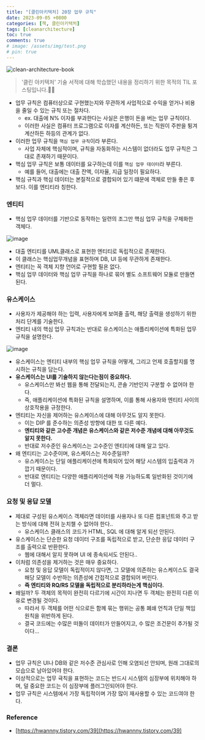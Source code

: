 ```yaml
---
title: "[클린아키텍처] 20장 업무 규칙"
date: 2023-09-05 +0800
categories: [책, 클린아키텍처]
tags: [cleanarchitecture]
toc: true
comments: true
# image: /assets/img/test.png
# pin: true
---
```


![clean-architecture-book](https://github.com/jeonyoungho/jeonyoungho.github.io/assets/44339530/5d90a988-4e1c-4f9c-b36b-28755aef9fff)

> '클린 아키텍처' 기술 서적에 대해 학습했던 내용을 정리하기 위한 목적의 TIL 포스팅입니다.🙆‍♂️

- 업무 규칙은 컴퓨터상으로 구현했는지와 무관하게 사업적으로 수익을 얻거나 비용을 줄일 수 있는 규칙 또는 절차다.
  - ex. 대출에 N% 이자를 부과한다는 사실은 은행이 돈을 버는 업무 규칙이다.
  - 이러한 사실은 컴퓨터 프로그램으로 이자를 계산하든, 또는 직원이 주판을 튕겨 계산하든 하등의 관계가 없다.
- 이러한 업무 규칙을 `핵심 업무 규칙`이라 부른다.
  - 사업 자체에 핵심적이며, 규칙을 자동화하는 시스템이 없더라도 업무 규칙은 그대로 존재하기 때문이다.
- 핵심 업무 규칙은 보통 데이터를 요구하는데 이를 `핵심 업무 데이터`라 부른다.
  - 예를 들어, 대출에는 대출 잔액, 이자율, 지급 일정이 필요하다.
- 핵심 규칙과 핵심 데이터는 본질적으로 결합되어 있기 떄문에 객체로 만들 좋은 후보다. 이를 엔티티라 칭한다.

### 엔티티
- 핵심 업무 데이터를 기반으로 동작하는 일련의 조그만 핵심 업무 규칙을 구체화한 객체다.

![image](https://github.com/jeonyoungho/jeonyoungho.github.io/assets/44339530/e023ec84-0f15-4d69-9f05-5fdb752ce82e)

- 대출 엔티티를 UML클래스로 표현한 엔티티로 독립적으로 존재한다.
- 이 클래스는 핵심업무개념을 표현하며 DB, UI 등에 무관하게 존재한다.
- 엔티티는 꼭 객체 지향 언어로 구현할 필욘 없다.
- 핵심 업무 데이터와 핵심 업무 규칙을 하나로 묶어 별도 소프트웨어 모듈로 만들면 된다.

### 유스케이스
- 사용자가 제공해야 하는 입력, 사용자에게 보여줄 출력, 해당 출력을 생성하기 위한 처리 단계를 기술한다.
- 엔티티 내의 핵심 업무 규칙과는 반대로 유스케이스는 애플리케이션에 특화된 업무 규칙을 설명한다.

![image](https://github.com/jeonyoungho/jeonyoungho.github.io/assets/44339530/4a094e17-e3fe-4e89-95a4-a19293918f27)

- 유스케이스는 엔티티 내부의 핵심 업무 규칙을 어떻게, 그리고 언제 호출할지를 명시하는 규칙을 담는다.
- <b>유스케이스는 UI를 기술하지 않는다는점이 중요하다.</b> 
  - 유스케이스만 봐선 웹을 통해 전달되는지, 콘솔 기반인지 구분할 수 없어야 한다.
  - 즉, 애플리케이션에 특화된 규칙을 설명하며, 이를 통해 사용자와 엔티티 사이의 상호작용을 규정한다.
- 엔티티는 자신을 제어하는 유스케이스에 대해 아무것도 알지 못한다.
  - 이는 DIP 를 준수하는 의존성 방향에 대한 또 다른 예다.
  - <b>엔티티와 같은 고수준 개념은 유스케이스와 같은 저수준 개념에 대해 아무것도 알지 못한다.</b>
  - 반대로 저수준인 유스케이스는 고수준인 엔티티에 대해 알고 있다.
- 왜 엔티티는 고수준이며, 유스케이스는 저수준일까?
  - 유스케이스는 단일 애플리케이션에 특화되어 있어 해당 시스템의 입출력과 가깝기 때문이다.
  - 반대로 엔티티는 다양한 애플리케이션에 적용 가능하도록 일반화된 것이기에 더 멀다.

### 요청 및 응답 모델
- 제대로 구성된 유스케이스 객체라면 데이터를 사용자나 또 다른 컴포넌트와 주고 받는 방식에 대해 전혀 눈치챌 수 없어야 한다..
  - 유스케이스 클래스의 코드가 HTML, SQL 에 대해 알게 되선 안된다.
- 유스케이스는 단순한 요청 데이터 구조를 독립적으로 받고, 단순한 응답 데이터 구조를 출력으로 반환한다.
  - 웹에 대해서 알지 못하며 UI 에 종속되서도 안된다..
- 이처럼 의존성을 제거하는 것은 매우 중요하다.
  - 요청 및 응답 모델이 독립적이지 않다면, 그 모델에 의존하는 유스케이스도 결국 해당 모델이 수반하는 의존성에 간접적으로 결합되어 버린다.
  - <b>즉 엔티티와 RQ/RS 모델을 독립적으로 분리하라는게 핵심이다.</b>
- 왜일까? 두 객체의 목적이 완전히 다르기에 시간이 지나면 두 객체는 완전히 다른 이유로 변경될 것이다.
  - 따라서 두 객체를 어떤 식으로든 함께 묶는 행위는 공통 폐쇄 언칙과 단일 책임 원칙을 위반하게 된다.
  - 결국 코드에는 수많은 떠돌이 데이터가 만들어지고, 수 많은 조건문이 추가될 것이다...

### 결론
- 업무 규칙은 UI나 DB와 같은 저수준 관심사로 인해 오염되선 안되며, 원래 그대로의 모습으로 남아있어야 한다.
- 이상적으로는 업무 귝칙을 표현하는 코드는 반드시 시스템의 심장부에 위치해야 하며, 덜 중요한 코드는 이 심장부에 플러그인되어야 한다.
- 업무 규칙은 시스템에서 가장 독립적이며 가장 많이 재사용할 수 있는 코드여야 한다.

### Reference
- [https://hwannny.tistory.com/39](https://hwannny.tistory.com/39)
